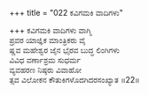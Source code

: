 +++
title = "022 ಕವಿಗಮಕಿ ವಾದಿಗಳು"

+++
ಕವಿಗಮಕಿ ವಾದಿಗಳು ವಾಗ್ಮಿ  
ಪ್ರವರ ಯಾಜ್ಞಿಕ ಮಾಂತ್ರಿಕರು ವೈ  
ಷ್ಣವ ಮಹೇಶ್ವರ ಜೈನ ಭೈರವ ಬುದ್ಧ ಲಿಂಗಿಗಳು   
ವಿವಿಧ ವರ್ಣಾಶ್ರಮ ಸುಧರ್ಮ  
ವ್ಯವಹರಣ ನಿಷ್ಠರು ವಿವಾಹೋ  
ತ್ಸವ ವಿಲೋಕನ ಕೌತುಕಿಗಳೊದಗಿದರಸಂಖ್ಯಾತ      ॥22॥